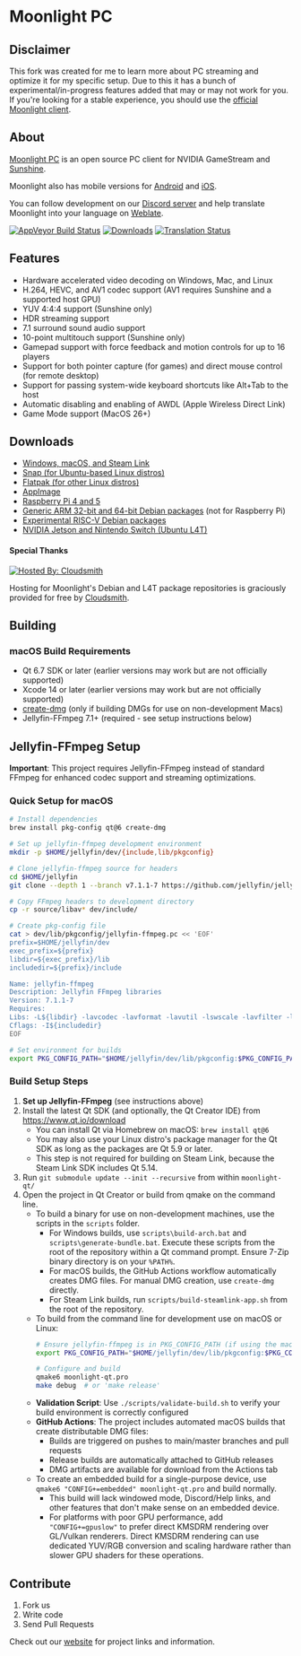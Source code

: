 # Moonlight PC

## Disclaimer
This fork was created for me to learn more about PC streaming and optimize it for my specific setup. Due to this it has a bunch of experimental/in-progress features added that may or may not work for you. If you're looking for a stable experience, you should use the [official Moonlight client](https://github.com/moonlight-stream/moonlight-qt).

## About

[Moonlight PC](https://moonlight-stream.org) is an open source PC client for NVIDIA GameStream and [Sunshine](https://github.com/LizardByte/Sunshine).

Moonlight also has mobile versions for [Android](https://github.com/moonlight-stream/moonlight-android) and [iOS](https://github.com/moonlight-stream/moonlight-ios).

You can follow development on our [Discord server](https://moonlight-stream.org/discord) and help translate Moonlight into your language on [Weblate](https://hosted.weblate.org/projects/moonlight/moonlight-qt/).

 [![AppVeyor Build Status](https://ci.appveyor.com/api/projects/status/glj5cxqwy2w3bglv/branch/master?svg=true)](https://ci.appveyor.com/project/cgutman/moonlight-qt/branch/master)
 [![Downloads](https://img.shields.io/github/downloads/moonlight-stream/moonlight-qt/total)](https://github.com/moonlight-stream/moonlight-qt/releases)
 [![Translation Status](https://hosted.weblate.org/widgets/moonlight/-/moonlight-qt/svg-badge.svg)](https://hosted.weblate.org/projects/moonlight/moonlight-qt/)

## Features
 - Hardware accelerated video decoding on Windows, Mac, and Linux
 - H.264, HEVC, and AV1 codec support (AV1 requires Sunshine and a supported host GPU)
 - YUV 4:4:4 support (Sunshine only)
 - HDR streaming support
 - 7.1 surround sound audio support
 - 10-point multitouch support (Sunshine only)
 - Gamepad support with force feedback and motion controls for up to 16 players
 - Support for both pointer capture (for games) and direct mouse control (for remote desktop)
 - Support for passing system-wide keyboard shortcuts like Alt+Tab to the host
 - Automatic disabling and enabling of AWDL (Apple Wireless Direct Link)
 - Game Mode support (MacOS 26+)
 
## Downloads
- [Windows, macOS, and Steam Link](https://github.com/moonlight-stream/moonlight-qt/releases)
- [Snap (for Ubuntu-based Linux distros)](https://snapcraft.io/moonlight)
- [Flatpak (for other Linux distros)](https://flathub.org/apps/details/com.moonlight_stream.Moonlight)
- [AppImage](https://github.com/moonlight-stream/moonlight-qt/releases)
- [Raspberry Pi 4 and 5](https://github.com/moonlight-stream/moonlight-docs/wiki/Installing-Moonlight-Qt-on-Raspberry-Pi-4)
- [Generic ARM 32-bit and 64-bit Debian packages](https://github.com/moonlight-stream/moonlight-docs/wiki/Installing-Moonlight-Qt-on-ARM%E2%80%90based-Single-Board-Computers) (not for Raspberry Pi)
- [Experimental RISC-V Debian packages](https://github.com/moonlight-stream/moonlight-docs/wiki/Installing-Moonlight-Qt-on-RISC%E2%80%90V-Single-Board-Computers)
- [NVIDIA Jetson and Nintendo Switch (Ubuntu L4T)](https://github.com/moonlight-stream/moonlight-docs/wiki/Installing-Moonlight-Qt-on-Linux4Tegra-(L4T)-Ubuntu)

#### Special Thanks

[![Hosted By: Cloudsmith](https://img.shields.io/badge/OSS%20hosting%20by-cloudsmith-blue?logo=cloudsmith&style=flat-square)](https://cloudsmith.com)

Hosting for Moonlight's Debian and L4T package repositories is graciously provided for free by [Cloudsmith](https://cloudsmith.com).

## Building

### macOS Build Requirements
* Qt 6.7 SDK or later (earlier versions may work but are not officially supported)
* Xcode 14 or later (earlier versions may work but are not officially supported)
* [create-dmg](https://github.com/sindresorhus/create-dmg) (only if building DMGs for use on non-development Macs)
* Jellyfin-FFmpeg 7.1+ (required - see setup instructions below)

## Jellyfin-FFmpeg Setup

**Important**: This project requires Jellyfin-FFmpeg instead of standard FFmpeg for enhanced codec support and streaming optimizations.

### Quick Setup for macOS
```bash
# Install dependencies
brew install pkg-config qt@6 create-dmg

# Set up jellyfin-ffmpeg development environment
mkdir -p $HOME/jellyfin/dev/{include,lib/pkgconfig}

# Clone jellyfin-ffmpeg source for headers
cd $HOME/jellyfin
git clone --depth 1 --branch v7.1.1-7 https://github.com/jellyfin/jellyfin-ffmpeg.git source

# Copy FFmpeg headers to development directory
cp -r source/libav* dev/include/

# Create pkg-config file
cat > dev/lib/pkgconfig/jellyfin-ffmpeg.pc << 'EOF'
prefix=$HOME/jellyfin/dev
exec_prefix=${prefix}
libdir=${exec_prefix}/lib
includedir=${prefix}/include

Name: jellyfin-ffmpeg
Description: Jellyfin FFmpeg libraries
Version: 7.1.1-7
Requires: 
Libs: -L${libdir} -lavcodec -lavformat -lavutil -lswscale -lavfilter -lavdevice -lswresample
Cflags: -I${includedir}
EOF

# Set environment for builds
export PKG_CONFIG_PATH="$HOME/jellyfin/dev/lib/pkgconfig:$PKG_CONFIG_PATH"
```

### Build Setup Steps
1. **Set up Jellyfin-FFmpeg** (see instructions above)
2. Install the latest Qt SDK (and optionally, the Qt Creator IDE) from https://www.qt.io/download
    * You can install Qt via Homebrew on macOS: `brew install qt@6`
    * You may also use your Linux distro's package manager for the Qt SDK as long as the packages are Qt 5.9 or later.
    * This step is not required for building on Steam Link, because the Steam Link SDK includes Qt 5.14.
3. Run `git submodule update --init --recursive` from within `moonlight-qt/`
4. Open the project in Qt Creator or build from qmake on the command line.
    * To build a binary for use on non-development machines, use the scripts in the `scripts` folder.
        * For Windows builds, use `scripts\build-arch.bat` and `scripts\generate-bundle.bat`. Execute these scripts from the root of the repository within a Qt command prompt. Ensure  7-Zip binary directory is on your `%PATH%`.
        * For macOS builds, the GitHub Actions workflow automatically creates DMG files. For manual DMG creation, use `create-dmg` directly.
        * For Steam Link builds, run `scripts/build-steamlink-app.sh` from the root of the repository.
    * To build from the command line for development use on macOS or Linux:
        ```bash
        # Ensure jellyfin-ffmpeg is in PKG_CONFIG_PATH (if using the macOS setup)
        export PKG_CONFIG_PATH="$HOME/jellyfin/dev/lib/pkgconfig:$PKG_CONFIG_PATH"
        
        # Configure and build
        qmake6 moonlight-qt.pro
        make debug  # or 'make release'
        ```
    * **Validation Script**: Use `./scripts/validate-build.sh` to verify your build environment is correctly configured
    * **GitHub Actions**: The project includes automated macOS builds that create distributable DMG files:
        * Builds are triggered on pushes to main/master branches and pull requests
        * Release builds are automatically attached to GitHub releases  
        * DMG artifacts are available for download from the Actions tab
    * To create an embedded build for a single-purpose device, use `qmake6 "CONFIG+=embedded" moonlight-qt.pro` and build normally.
        * This build will lack windowed mode, Discord/Help links, and other features that don't make sense on an embedded device.
        * For platforms with poor GPU performance, add `"CONFIG+=gpuslow"` to prefer direct KMSDRM rendering over GL/Vulkan renderers. Direct KMSDRM rendering can use dedicated YUV/RGB conversion and scaling hardware rather than slower GPU shaders for these operations.

## Contribute
1. Fork us
2. Write code
3. Send Pull Requests

Check out our [website](https://moonlight-stream.org) for project links and information.
